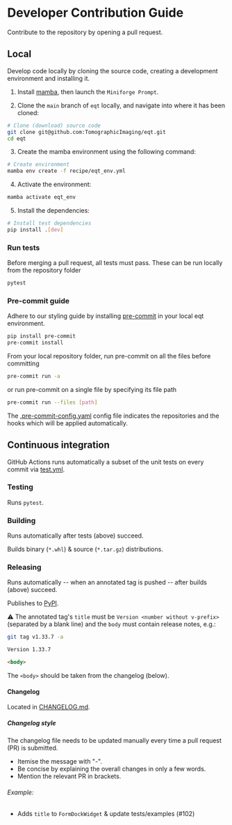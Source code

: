 # Developer Contribution Guide
Contribute to the repository by opening a pull request.

## Local
Develop code locally by cloning the source code, creating a development environment and installing it.

1. Install [mamba](https://mamba.readthedocs.io/en/latest/installation/mamba-installation.html), then launch the `Miniforge Prompt`.

2. Clone the `main` branch of `eqt` locally, and navigate into where it has been cloned:

```sh
# Clone (download) source code
git clone git@github.com:TomographicImaging/eqt.git
cd eqt
```

3. Create the mamba environment using the following command:

```sh
# Create environment
mamba env create -f recipe/eqt_env.yml
```

4. Activate the environment:

```sh
mamba activate eqt_env
```

5. Install the dependencies:

```sh
# Install test dependencies
pip install .[dev]
```

### Run tests
Before merging a pull request, all tests must pass. These can be run locally from the repository folder
```sh
pytest
```
### Pre-commit guide
Adhere to our styling guide by installing [pre-commit](https://pre-commit.com) in your local eqt environment.
```sh
pip install pre-commit
pre-commit install
```
From your local repository folder, run pre-commit on all the files before committing
```sh
pre-commit run -a
```
or run pre-commit on a single file by specifying its file path
```sh
pre-commit run --files [path]
```
The [.pre-commit-config.yaml](./.pre-commit-config.yaml) config file indicates the repositories and the hooks which will be applied automatically.

## Continuous integration

GitHub Actions runs automatically a subset of the unit tests on every commit via [test.yml](.github/workflows/test.yml).

### Testing

Runs `pytest`.

### Building

Runs automatically after tests (above) succeed.

Builds binary (`*.whl`) & source (`*.tar.gz`) distributions.

### Releasing

Runs automatically -- when an annotated tag is pushed -- after builds (above) succeed.

Publishes to [PyPI](https://pypi.org/project/eqt).

:warning: The annotated tag's `title` must be `Version <number without v-prefix>` (separated by a blank line) and the `body` must contain release notes, e.g.:

```sh
git tag v1.33.7 -a
```

```md
Version 1.33.7

<body>
```

The `<body>` should be taken from the changelog (below).

#### Changelog
Located in [CHANGELOG.md](./CHANGELOG.md).

##### Changelog style
The changelog file needs to be updated manually every time a pull request (PR) is submitted.
- Itemise the message with "-".
- Be concise by explaining the overall changes in only a few words.
- Mention the relevant PR in brackets.

###### Example:
- Adds `title` to `FormDockWidget` & update tests/examples (#102)
